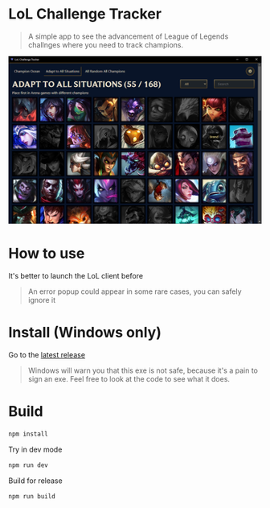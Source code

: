 # LoL Challenge Tracker

> A simple app to see the advancement of League of Legends challnges where you need to track champions.

![screenshot](screenshot.png)

# How to use

It's better to launch the LoL client before

> An error popup could appear in some rare cases, you can safely ignore it

# Install (Windows only)

Go to the [latest release](https://github.com/nyquase/lol-challenge-tracker/releases/latest)

> Windows will warn you that this exe is not safe, because it's a pain to sign an exe. Feel free to look at the code to see what it does.

# Build

```sh
npm install
```

Try in dev mode

```sh
npm run dev
```

Build for release

```sh
npm run build
```
